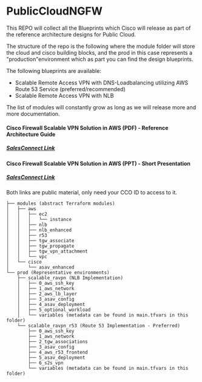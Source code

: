 # PublicCloudNGFW

This REPO will collect all the Blueprints which Cisco will release as part of the reference architecture designs for Public Cloud.

The structure of the repo is the following where the module folder will store the cloud and cisco building blocks, and the prod in this case represents a "production"environment which as part you can find the design blueprints.

The following blueprints are available:
- Scalable Remote Access VPN with DNS-Loadbalancing utilizing AWS Route 53 Service (preferred/recommended)
- Scalable Remote Access VPN with NLB


The list of modules will constantly grow as long as we will release more and more documentation.

#### Cisco Firewall Scalable VPN Solution in AWS (PDF) - Reference Architecture Guide
##### [SalesConnect Link](https://salesconnect.cisco.com/open.html?c=6d4a925e-0970-4263-af9b-d47f00a9066c)
 
#### Cisco Firewall Scalable VPN Solution in AWS (PPT) - Short Presentation
##### [SalesConnect Link](https://salesconnect.cisco.com/open.html?c=42ce8ec2-1c73-4c3c-aacc-bc793751a3b4)

Both links are public material, only need your CCO ID to access to it.


```
├── modules (abstract Terraform modules)
│   ├── aws
│   │   ├── ec2
│   │   │   └── instance
│   │   ├── nlb
│   │   ├── nlb_enhanced
│   │   ├── r53
│   │   ├── tgw_associate
│   │   ├── tgw_propagate
│   │   ├── tgw_vpn_attachment
│   │   └── vpc
│   └── cisco
│       └── asav_enhanced
└── prod (Representative environments)
    ├── scalable_ravpn (NLB Implementation)
    │   ├── 0_aws_ssh_key
    │   ├── 1_aws_network
    │   ├── 2_aws_lb_layer
    │   ├── 3_asav_config
    │   ├── 4_asav_deployment
    │   ├── 5_optional_workload
    │   └── variables (metadata can be found in main.tfvars in this folder)
    └── scalable_ravpn_r53 (Route 53 Implementation - Preferred)
        ├── 0_aws_ssh_key
        ├── 1_aws_network
        ├── 2_tgw_associations
        ├── 3_asav_config
        ├── 4_aws_r53_frontend
        ├── 5_asav_deployment
        ├── 6_s2s_vpn
        └── variables (metadata can be found in main.tfvars in this folder)
```



